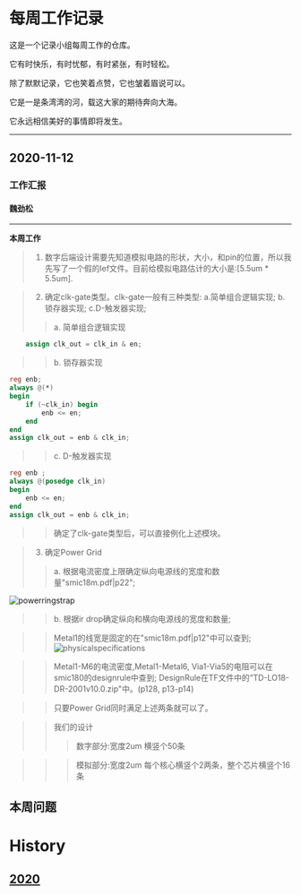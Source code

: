 # 每周工作记录

这是一个记录小组每周工作的仓库。

它有时快乐，有时忧郁，有时紧张，有时轻松。

除了默默记录，它也笑着点赞，它也皱着眉说可以。

它是一是条湾湾的河，载这大家的期待奔向大海。

它永远相信美好的事情即将发生。

---

## 2020-11-12
### 工作汇报

#### 魏劲松
---
**本周工作**
>1. 数字后端设计需要先知道模拟电路的形状，大小，和pin的位置，所以我先写了一个假的lef文件。目前给模拟电路估计的大小是:[5.5um * 5.5um].

>2. 确定clk-gate类型。clk-gate一般有三种类型: a.简单组合逻辑实现; b.锁存器实现; c.D-触发器实现;
>> a. 简单组合逻辑实现
```verilog
    assign clk_out = clk_in & en;
```
>> b. 锁存器实现
```verilog
reg enb;
always @(*)
begin
    if (~clk_in) begin
        enb <= en;
    end
end
assign clk_out = enb & clk_in;
```
>> c. D-触发器实现
```verilog
reg enb ;
always @(posedge clk_in)
begin
    enb <= en;
end
assign clk_out = enb & clk_in;
```
>>确定了clk-gate类型后，可以直接例化上述模块。

>3. 确定Power Grid
>> a. 根据电流密度上限确定纵向电源线的宽度和数量"smic18m.pdf|p22";

![powerringstrap](https://github.com/IMESNNGroup/meeting_record/blob/master/member/weijinsong/T20201112/power_ring_strap.png)

>> b. 根据ir drop确定纵向和横向电源线的宽度和数量;

>> Metal1的线宽是固定的在"smic18m.pdf|p12"中可以查到;
![physicalspecifications](https://github.com/IMESNNGroup/meeting_record/blob/master/member/weijinsong/T20201112/power_ring_strap.png)

>> Metal1-M6的电流密度,Metal1-Metal6, Via1-Via5的电阻可以在smic180的designrule中查到;
>> DesignRule在TF文件中的“TD-LO18-DR-2001v10.0.zip"中。(p128, p13-p14)

>> 只要Power Grid同时满足上述两条就可以了。

>> 我们的设计
>>> 数字部分:宽度2um 横竖个50条

>>> 模拟部分:宽度2um 每个核心横竖个2两条，整个芯片横竖个16条



本周问题
---

# History
## [2020](https://github.com/IMESNNGroup/meeting_record/tree/master/history/2020)
